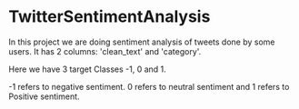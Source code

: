# TwitterSentimentAnalysis

In this project we are doing sentiment analysis of tweets done by some users.
It has 2 columns: 'clean_text' and 'category'.


Here we have 3 target Classes -1, 0 and 1.

-1 refers to negative sentiment.
0 refers to neutral sentiment and
1 refers to Positive sentiment.
